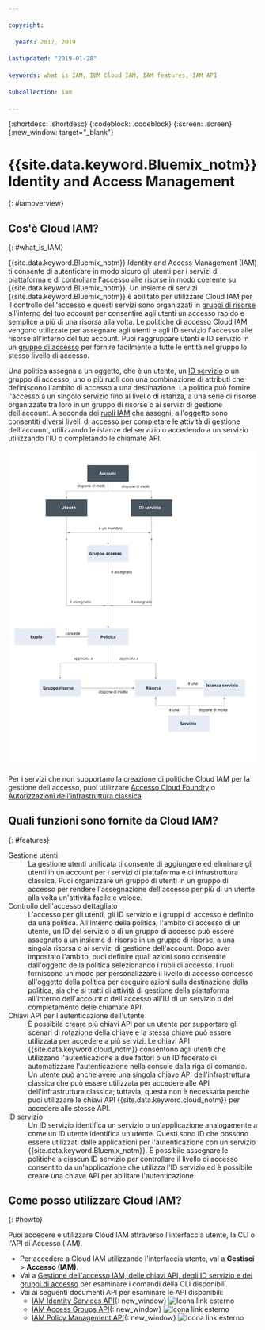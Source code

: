 ```yaml
---

copyright:

  years: 2017, 2019

lastupdated: "2019-01-28"

keywords: what is IAM, IBM Cloud IAM, IAM features, IAM API

subcollection: iam

---
```


{:shortdesc: .shortdesc}
{:codeblock: .codeblock}
{:screen: .screen}
{:new_window: target="_blank"}

# {{site.data.keyword.Bluemix_notm}} Identity and Access Management
{: #iamoverview}

## Cos'è Cloud IAM?
{: #what_is_IAM}

{{site.data.keyword.Bluemix_notm}} Identity and Access Management (IAM) ti consente di autenticare in modo sicuro gli utenti per i servizi di piattaforma e di controllare l'accesso alle risorse in modo coerente su {{site.data.keyword.Bluemix_notm}}. Un insieme di servizi {{site.data.keyword.Bluemix_notm}} è abilitato per utilizzare Cloud IAM per il controllo dell'accesso e questi servizi sono organizzati in [gruppi di risorse](/docs/resources?topic=resources-rgs#rgs) all'interno del tuo account per consentire agli utenti un accesso rapido e semplice a più di una risorsa alla volta. Le politiche di accesso Cloud IAM vengono utilizzate per assegnare agli utenti e agli ID servizio l'accesso alle risorse all'interno del tuo account. Puoi raggruppare utenti e ID servizio in un [gruppo di accesso](/docs/iam?topic=iam-getstarted#getstarted) per fornire facilmente a tutte le entità nel gruppo lo stesso livello di accesso.

Una politica assegna a un oggetto, che è un utente, un [ID servizio](/docs/iam?topic=iam-serviceids#serviceids) o un gruppo di accesso, uno o più ruoli con una combinazione di attributi che definiscono l'ambito di accesso a una destinazione. La politica può fornire l'accesso a un singolo servizio fino al livello di istanza, a una serie di risorse organizzate tra loro in un gruppo di risorse o ai servizi di gestione dell'account. A seconda dei [ruoli IAM](/docs/iam?topic=iam-userroles#iamusermanrol) che assegni, all'oggetto sono consentiti diversi livelli di accesso per completare le attività di gestione dell'account, utilizzando le istanze del servizio o accedendo a un servizio utilizzando l'IU o completando le chiamate API.


![IAM per il controllo dell'accesso in un account](images/iam-diagram.svg "Come funziona la gestione dell'accesso in un account utilizzando IAM")

Per i servizi che non supportano la creazione di politiche Cloud IAM per la gestione dell'accesso, puoi utilizzare [Accesso Cloud Foundry](/docs/iam?topic=iam-cfaccess#cfaccess) o [Autorizzazioni dell'infrastruttura classica](/docs/iam?topic=iam-infrapermission#infrapermission).


## Quali funzioni sono fornite da Cloud IAM?
{: #features}

<dl>
<dt>Gestione utenti</dt>
<dd>La gestione utenti unificata ti consente di aggiungere ed eliminare gli utenti in un account per i servizi di piattaforma e di infrastruttura classica. Puoi organizzare un gruppo di utenti in un gruppo di accesso per rendere l'assegnazione dell'accesso per più di un utente alla volta un'attività facile e veloce.</dd>
<dt>Controllo dell'accesso dettagliato</dt>
<dd>L'accesso per gli utenti, gli ID servizio e i gruppi di accesso è definito da una politica. All'interno della politica, l'ambito di accesso di un utente, un ID del servizio o di un gruppo di accesso può essere assegnato a un insieme di risorse in un gruppo di risorse, a una singola risorsa o ai servizi di gestione dell'account. Dopo aver impostato l'ambito, puoi definire quali azioni sono consentite dall'oggetto della politica selezionando i ruoli di accesso. I ruoli forniscono un modo per personalizzare il livello di accesso concesso all'oggetto della politica per eseguire azioni sulla destinazione della politica, sia che si tratti di attività di gestione della piattaforma all'interno dell'account o dell'accesso all'IU di un servizio o del completamento delle chiamate API.</dd>
<dt>Chiavi API per l'autenticazione dell'utente</dt>
<dd>È possibile creare più chiavi API per un utente per supportare gli scenari di rotazione della chiave e la stessa chiave può essere utilizzata per accedere a più servizi. Le chiavi API {{site.data.keyword.cloud_notm}} consentono agli utenti che utilizzano l'autenticazione a due fattori o un ID federato di automatizzare l'autenticazione nella console dalla riga di comando. Un utente può anche avere una singola chiave API dell'infrastruttura classica che può essere utilizzata per accedere alle API dell'infrastruttura classica; tuttavia, questa non è necessaria perché puoi utilizzare le chiavi API {{site.data.keyword.cloud_notm}} per accedere alle stesse API.</dd>
<dt>ID servizio</dt>
<dd>Un ID servizio identifica un servizio o un'applicazione analogamente a come un ID utente identifica un utente. Questi sono ID che possono essere utilizzati dalle applicazioni per l'autenticazione con un servizio {{site.data.keyword.Bluemix_notm}}. È possibile assegnare le politiche a ciascun ID servizio per controllare il livello di accesso consentito da un'applicazione che utilizza l'ID servizio ed è possibile creare una chiave API per abilitare l'autenticazione.</dd>
</dl>


## Come posso utilizzare Cloud IAM?
{: #howto}

Puoi accedere e utilizzare Cloud IAM attraverso l'interfaccia utente, la CLI o l'API di Accesso (IAM).

* Per accedere a Cloud IAM utilizzando l'interfaccia utente, vai a **Gestisci** &gt; **Accesso (IAM)**.
* Vai a [Gestione dell'accesso IAM, delle chiavi API, degli ID servizio e dei gruppi di accesso](/docs/cli/reference/ibmcloud/cli_api_policy.html#ibmcloud_commands_iam) per esaminare i comandi della CLI disponibili.
* Vai ai seguenti documenti API per esaminare le API disponibili:
    * [IAM Identity Services API](https://{DomainName}/apidocs/iam-identity-token-api){: new_window} ![Icona link esterno](../icons/launch-glyph.svg "Icona link esterno")
    * [IAM Access Groups API](https://{DomainName}/apidocs/iam-access-groups){: new_window} ![Icona link esterno](../icons/launch-glyph.svg "Icona link esterno")
    * [IAM Policy Management API](https://{DomainName}/apidocs/iam-policy-management){: new_window} ![Icona link esterno](../icons/launch-glyph.svg "Icona link esterno")
